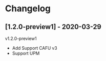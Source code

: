 # Changelog

## [1.2.0-preview1] - 2020-03-29

v1.2.0-preview1

* Add Support CAFU v3
* Support UPM
